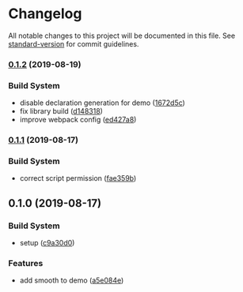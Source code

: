 # Changelog

All notable changes to this project will be documented in this file. See [standard-version](https://github.com/conventional-changelog/standard-version) for commit guidelines.

### [0.1.2](https://github.com/NateScarlet/svg-variable-width-line/compare/v0.1.1...v0.1.2) (2019-08-19)


### Build System

* disable declaration generation for demo ([1672d5c](https://github.com/NateScarlet/svg-variable-width-line/commit/1672d5c))
* fix library build ([d148318](https://github.com/NateScarlet/svg-variable-width-line/commit/d148318))
* improve webpack config ([ed427a8](https://github.com/NateScarlet/svg-variable-width-line/commit/ed427a8))



### [0.1.1](https://github.com/NateScarlet/svg-variable-width-line/compare/v0.1.0...v0.1.1) (2019-08-17)


### Build System

* correct script permission ([fae359b](https://github.com/NateScarlet/svg-variable-width-line/commit/fae359b))



## 0.1.0 (2019-08-17)


### Build System

* setup ([c9a30d0](https://github.com/NateScarlet/svg-variable-width-line/commit/c9a30d0))


### Features

* add smooth to demo ([a5e084e](https://github.com/NateScarlet/svg-variable-width-line/commit/a5e084e))
